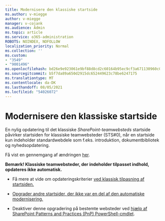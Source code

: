 ```yaml
---
title: Modernisere den klassiske startside
ms.author: v-miegge
author: v-miegge
manager: v-cojank
ms.audience: Admin
ms.topic: article
ms.service: o365-administration
ROBOTS: NOINDEX, NOFOLLOW
localization_priority: Normal
ms.collection: ''
ms.custom:
- "3549"
- "9001496"
ms.openlocfilehash: bd26e9e923061e9bf88d8cd2c60164b95ec9cf3a671130960c0412e3f31acbaf
ms.sourcegitcommit: b5f7da89a650d2915dc652449623c78be6247175
ms.translationtype: MT
ms.contentlocale: da-DK
ms.lasthandoff: 08/05/2021
ms.locfileid: "54026072"
---
```

# <a name="modernize-the-classic-home-page"></a>Modernisere den klassiske startside

En nylig opdatering til det klassiske *SharePoint-teamwebsteds* startside påvirker startsiden for klassiske teamwebsteder (STS#0), når en startside kun indeholder standardwebdele som f.eks. introduktion, dokumentbibliotek og nyhedsopdatering.

Få vist en gennemgang af ændringen [her](https://docs.microsoft.com/sharepoint/sharepointonline/media/homepage-upgrade-gif.gif). 

**Bemærk! Klassiske teamwebsteder, der indeholder tilpasset indhold, opdateres ikke automatisk.**

* Få mere at vide om opdateringskriterier [ved klassisk tilpasning af startsiden.](https://docs.microsoft.com/sharepoint/disable-auto-modernization-classic-home-pages#why-update-classic-team-site-home-pages-to-modern)

* [Opgrader andre startsider, der ikke var en del af den automatiske modernisering.](https://docs.microsoft.com/sharepoint/dev/transform/modernize-userinterface-site-pages)

* Deaktiver denne opgradering på bestemte websteder ved [hjælp af SharePoint Patterns and Practices (PnP) PowerShell-cmdlet](https://docs.microsoft.com/powershell/sharepoint/sharepoint-pnp/sharepoint-pnp-cmdlets).
